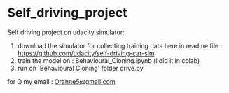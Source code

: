 # Self_driving_project

Self driving project on udacity simulator: 

[](https://github.com/orannahum/Self_driving_project/blob/main/self%20driving%20gif%20example.gif?raw=true)

1. download the simulator for collecting training data here in readme file :
https://github.com/udacity/self-driving-car-sim
2. train the model on : Behavioural_Cloning.ipynb (i did it in colab)
3. run on 'Behavioural Cloning' folder drive.py

for Q my email : Oranne5@gmail.com
